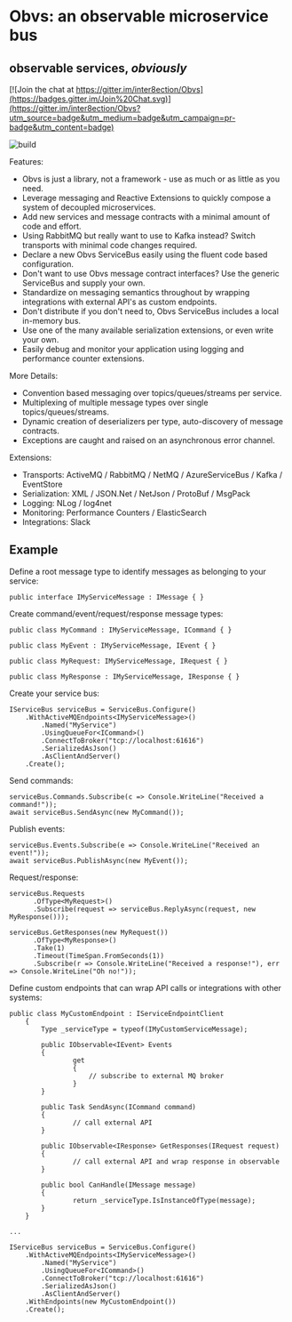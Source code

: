 ﻿
# Obvs: an observable microservice bus
## observable services, *obviously*

[![Join the chat at https://gitter.im/inter8ection/Obvs](https://badges.gitter.im/Join%20Chat.svg)](https://gitter.im/inter8ection/Obvs?utm_source=badge&utm_medium=badge&utm_campaign=pr-badge&utm_content=badge)

![build](https://ci.appveyor.com/api/projects/status/hcv02eeulvfdr9de?svg=true)

Features:

* Obvs is just a library, not a framework - use as much or as little as you need.
* Leverage messaging and Reactive Extensions to quickly compose a system of decoupled microservices.
* Add new services and message contracts with a minimal amount of code and effort.
* Using RabbitMQ but really want to use to Kafka instead? Switch transports with minimal code changes required.
* Declare a new Obvs ServiceBus easily using the fluent code based configuration.
* Don't want to use Obvs message contract interfaces? Use the generic ServiceBus and supply your own.
* Standardize on messaging semantics throughout by wrapping integrations with external API's as custom endpoints.
* Don't distribute if you don't need to, Obvs ServiceBus includes a local in-memory bus.
* Use one of the many available serialization extensions, or even write your own.
* Easily debug and monitor your application using logging and performance counter extensions.

More Details:

* Convention based messaging over topics/queues/streams per service.
* Multiplexing of multiple message types over single topics/queues/streams.
* Dynamic creation of deserializers per type, auto-discovery of message contracts.
* Exceptions are caught and raised on an asynchronous error channel.

Extensions:

* Transports: ActiveMQ / RabbitMQ / NetMQ / AzureServiceBus / Kafka / EventStore
* Serialization: XML / JSON.Net / NetJson / ProtoBuf / MsgPack
* Logging: NLog / log4net
* Monitoring: Performance Counters / ElasticSearch
* Integrations: Slack

## Example

Define a root message type to identify messages as belonging to your service:

	public interface IMyServiceMessage : IMessage { }

Create command/event/request/response message types:

	public class MyCommand : IMyServiceMessage, ICommand { }

	public class MyEvent : IMyServiceMessage, IEvent { }

	public class MyRequest: IMyServiceMessage, IRequest { }
	
	public class MyResponse : IMyServiceMessage, IResponse { }

Create your service bus:

	IServiceBus serviceBus = ServiceBus.Configure()
        .WithActiveMQEndpoints<IMyServiceMessage>()
            .Named("MyService")
            .UsingQueueFor<ICommand>()
            .ConnectToBroker("tcp://localhost:61616")
            .SerializedAsJson()
            .AsClientAndServer()
        .Create();

Send commands:

	serviceBus.Commands.Subscribe(c => Console.WriteLine("Received a command!"));
	await serviceBus.SendAsync(new MyCommand());

Publish events:

	serviceBus.Events.Subscribe(e => Console.WriteLine("Received an event!"));
	await serviceBus.PublishAsync(new MyEvent());
	
Request/response:

	serviceBus.Requests
		  .OfType<MyRequest>()
		  .Subscribe(request => serviceBus.ReplyAsync(request, new MyResponse()));
	
	serviceBus.GetResponses(new MyRequest())
		  .OfType<MyResponse>()
		  .Take(1)
		  .Timeout(TimeSpan.FromSeconds(1))
		  .Subscribe(r => Console.WriteLine("Received a response!"), err => Console.WriteLine("Oh no!"));

Define custom endpoints that can wrap API calls or integrations with other systems:
	
	public class MyCustomEndpoint : IServiceEndpointClient
    	{
        	Type _serviceType = typeof(IMyCustomServiceMessage);

        	public IObservable<IEvent> Events
        	{
            		get
            		{
                		// subscribe to external MQ broker
            		}
        	}

        	public Task SendAsync(ICommand command)
        	{
            		// call external API
        	}

        	public IObservable<IResponse> GetResponses(IRequest request)
        	{
            		// call external API and wrap response in observable
        	}

        	public bool CanHandle(IMessage message)
        	{
            		return _serviceType.IsInstanceOfType(message);
        	}
    	}
		
	...

	IServiceBus serviceBus = ServiceBus.Configure()
        .WithActiveMQEndpoints<IMyServiceMessage>()
            .Named("MyService")
            .UsingQueueFor<ICommand>()
            .ConnectToBroker("tcp://localhost:61616")
            .SerializedAsJson()
            .AsClientAndServer()
		.WithEndpoints(new MyCustomEndpoint())
        .Create();

